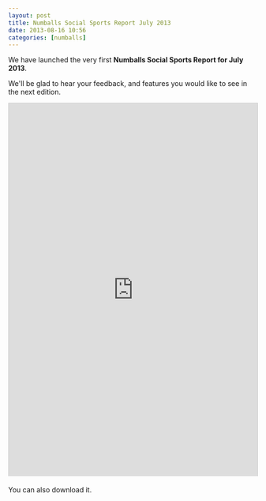 ```yaml
---
layout: post
title: Numballs Social Sports Report July 2013
date: 2013-08-16 10:56 
categories: [numballs]
---
```

We have launched the very first **Numballs Social Sports Report for July 2013**. 

We'll be glad to hear your feedback, and features you would like to see in the next edition.  

<iframe src="http://www.slideshare.net/slideshow/embed_code/25303328" width="100%" height="756" frameborder="0" marginwidth="0" marginheight="0" scrolling="no" style="max-width:600px;border:1px solid #CCC;border-width:1px 1px 0;margin-bottom:5px" allowfullscreen webkitallowfullscreen mozallowfullscreen> </iframe>  

You can also download it.

